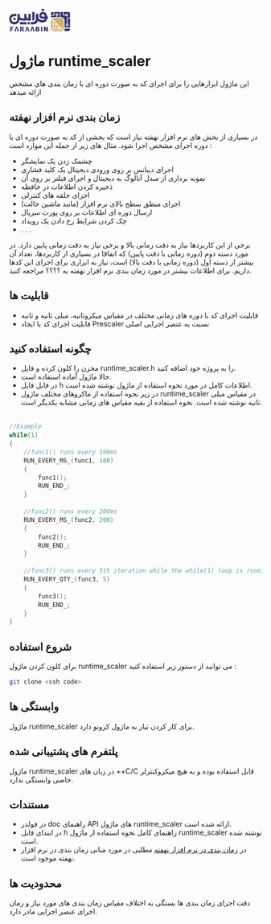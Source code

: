 ![Logo](images/Logo.png)

# ماژول runtime_scaler
این ماژول ابزارهایی را برای اجرای کد به صورت دوره ای با زمان بندی های مشخص ارائه میدهد
## زمان بندی نرم افزار نهفته
در بسیاری از بخش های نرم افزار نهفته نیاز است که بخشی از کد به صورت دوره ای با دوره اجرای مشخص اجرا شود.
 مثال های زیر از جمله این موارد است : 
 - چشمک زدن یک نمایشگر
 - اجرای دیبانس بر روی ورودی دیجیتال یک کلید فشاری
 - نمونه برداری از مبدل آنالوگ به دیجیتال و اجرای فیلتر بر روی آن
 - ذخیره کردن اطلاعات در حافظه
 - اجرای حلقه های کنترلی
 - اجرای منطق سطح بالای نرم افزار (مانند ماشین حالت)
 - ارسال دوره ای اطلاعات بر روی پورت سریال
 - چک کردن شرایط رخ دادن یک رویداد
 - . . . 

برخی از این کاربردها نیاز به دقت زمانی بالا و برخی نیاز به دقت زمانی پایین دارد. 
در مورد دسته دوم (دوره زمانی با دقت پایین) که اتفاقا در بسیاری از کاربردها، تعداد آن بیشتر از دسته اول (دوره زمانی با دقت بالا) است، نیاز به ابزاری برای اجرای این کدها داریم.
 برای اطلاعات بیشتر در مورد زمان بندی نرم افزار نهفته به ؟؟؟؟ مراجعه کنید.

## قابلیت ها
- قابلیت اجرای کد با دوره های زمانی مختلف در مقیاس میکروثانیه، میلی ثانیه و ثانیه
- قابلیت اجرای کد با ایجاد Prescaler نسبت به عنصر اجرایی اصلی

## چگونه استفاده کنید
- مخزن را کلون کرده و فایل runtime_scaler.h را به پروژه خود اضافه کنید.
- حالا ماژول آماده استفاده است.
- در فایل فایل h اطلاعات کامل در مورد نحوه استفاده از ماژول نوشته شده است.
- در زیر نحوه استفاده از ماکروهای مختلف ماژول runtime_scaler  در مقیاس میلی ثانیه نوشته شده است. نحوه استفاده از بقیه مقیاس های زمانی مشابه یکدیگر است.
```c

//Example
while(1)
{
	//func1() runs every 100ms
	RUN_EVERY_MS_(func1, 100)
	{
		func1();
		RUN_END_;
	}

	//func2() runs every 200ms
	RUN_EVERY_MS_(func2, 200)
	{
		func2();
		RUN_END_;
	}

	//func3() runs every 5th iteration while the while(1) loop is running
	RUN_EVERY_QTY_(func3, 5)
	{
		func3();
		RUN_END_;
	}
}

```
## شروع استفاده
برای کلون کردن ماژول runtime_scaler می توانید از دستور زیر استفاده کنید : 
```bash
git clone <ssh code>
```
## وابستگی ها
ماژول runtime_scaler برای کار کردن نیاز به ماژول کرونو دارد.

## پلتفرم های پشتیبانی شده
ماژول runtime_scaler در زبان های ++C/C قابل استفاده بوده و به هیچ میکروکنترلر خاصی وابستگی ندارد.
## مستندات
- در فولدر doc راهنمای API های ماژول runtime_scaler ارائه شده است.
- در ابتدای فایل h راهنمای کامل نحوه استفاده از ماژول runtime_scaler نوشته شده است.
- در [زمان بندی در نرم افزار نهفته](doc/%D8%B2%D9%85%D8%A7%D9%86%20%D8%A8%D9%86%D8%AF%DB%8C%20%D9%86%D8%B1%D9%85%20%D8%A7%D9%81%D8%B2%D8%A7%D8%B1%20%D9%86%D9%87%D9%81%D8%AA%D9%87.md) مطلبی در مورد مبانی زمان بندی در نرم افزار نهفته موجود است. 

## محدودیت ها
دقت اجرای زمان بندی ها بستگی به اختلاف مقیاس زمان بندی های مورد نیاز و زمان اجرای عنصر اجرایی مادر دارد.
